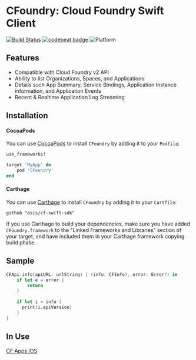 # CFoundry: Cloud Foundry Swift Client
[![Build Status](https://travis-ci.org/osis/cf-swift-sdk.svg?branch=master)](https://travis-ci.org/osis/cf-swift-sdk) [![codebeat badge](https://codebeat.co/badges/0d77c411-7bc1-403b-98fd-855add993248)](https://codebeat.co/projects/github-com-osis-cf-swift-sdk-master) ![Platform](https://img.shields.io/badge/platforms-iOS%209.0+-333333.svg)

## Features

- Compatible with Cloud Foundry v2 API
- Ability to list Organizations, Spaces, and Applications
- Details such App Summary, Service Bindings, Application Instance information, and Application Events
- Recent & Realtime Application Log Streaming

## Installation

#### CocoaPods

You can use [CocoaPods](http://cocoapods.org/) to install `CFoundry` by adding it to your `Podfile`:

```ruby
use_frameworks!

target 'MyApp' do
    pod 'CFoundry'
end
```

#### Carthage

You can use [Carthage](https://github.com/Carthage/Carthage) to install `CFoundry` by adding it to your `Cartfile`:

```
github "osis/cf-swift-sdk"
```

If you use Carthage to build your dependencies, make sure you have added `CFoundry.framework` to the "Linked Frameworks and Libraries" section of your target, and have included them in your Carthage framework copying build phase.

## Sample
```swift
CFApi.info(apiURL: urlString) { (info: CFInfo?, error: Error?) in
    if let e = error {
        return
    }
    
    if let i = info {
      print(i.apiVersion)
    }
}
```

## In Use

[CF Apps IOS](https://github.com/osis/cf-apps-ios)

